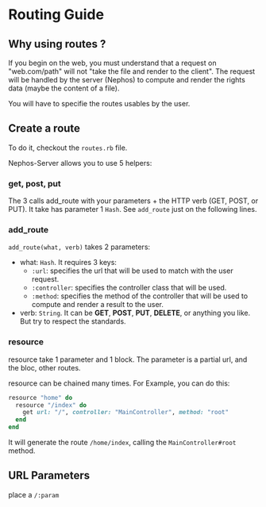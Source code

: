 # Routing Guide

## Why using routes ?

If you begin on the web, you must understand that a request on "web.com/path" will not "take the file and render to the client". The request will be handled by the server (Nephos) to compute and render the rights data (maybe the content of a file).

You will have to specifie the routes usables by the user.

## Create a route

To do it, checkout the ``routes.rb`` file.

Nephos-Server allows you to use 5 helpers:

### get, post, put

The 3 calls add_route with your parameters + the HTTP verb (GET, POST, or PUT).
It take has parameter 1 ``Hash``. See ``add_route`` just on the following lines.

### add_route

``add_route(what, verb)`` takes 2 parameters:

- what: ``Hash``. It requires 3 keys:
  - ``:url``: specifies the url that will be used to match with the user request.
  - ``:controller``: specifies the controller class that will be used.
  - ``:method``: specifies the method of the controller that will be used to compute and render a result to the user.
- verb: ``String``. It can be **GET**, **POST**, **PUT**, **DELETE**, or anything you like. But try to respect the standards.

### resource

resource take 1 parameter and 1 block. The parameter is a partial url, and the bloc, other routes.

resource can be chained many times. For Example, you can do this:

```ruby
resource "home" do
  resource "/index" do
    get url: "/", controller: "MainController", method: "root"
  end
end
```

It will generate the route ``/home/index``, calling the ``MainController#root`` method.


## URL Parameters

place a ``/:param``
